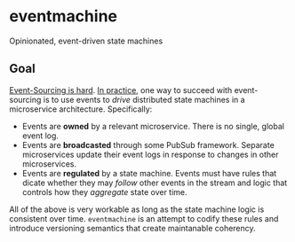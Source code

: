 # eventmachine

Opinionated, event-driven state machines


## Goal

[Event-Sourcing is hard](https://chriskiehl.com/article/event-sourcing-is-hard). [In practice](https://github.com/globality-corp/microcosm-eventsource), one way to succeed with event-sourcing is to use events to *drive* distributed state machines in a microservice architecture. Specifically:
 -  Events are **owned** by a relevant microservice. There is no single, global event log.
 -  Events are **broadcasted** through some PubSub framework. Separate microservices update their event logs in response to changes in other microservices.
 -  Events are **regulated** by a state machine. Events must have rules that dicate whether they may *follow* other events in the stream and logic that controls how they *aggregate* state over time.
 
All of the above is very workable as long as the state machine logic is consistent over time. `eventmachine` is an attempt to codify these rules and introduce versioning semantics that create maintanable coherency.
